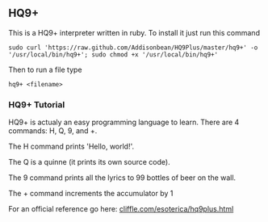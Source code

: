 ## HQ9+

This is a HQ9+ interpreter written in ruby. To install it just run this command

    sudo curl 'https://raw.github.com/Addisonbean/HQ9Plus/master/hq9+' -o '/usr/local/bin/hq9+'; sudo chmod +x '/usr/local/bin/hq9+'

Then to run a file type

    hq9+ <filename>

### HQ9+ Tutorial

HQ9+ is actualy an easy programming language to learn. There are 4 commands: H, Q, 9, and +.

The H command prints 'Hello, world!'.

The Q is a quinne (it prints its own source code).

The 9 command prints all the lyrics to 99 bottles of beer on the wall.

The + command increments the accumulator by 1

For an official reference go here: [cliffle.com/esoterica/hq9plus.html](http://cliffle.com/esoterica/hq9plus.html)

